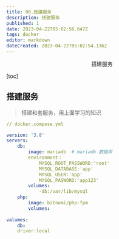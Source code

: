 ```yaml
---
title: 08.搭建服务
description: 搭建服务
published: 1
date: 2023-04-22T05:02:56.647Z
tags: docker
editor: markdown
dateCreated: 2023-04-22T05:02:54.136Z
---
```


<center>搭建服务</center>



[toc]





## 搭建服务

> 搭建和套服务，用上面学习的知识

```yaml
// docker.compose.yml

version: '3.8'
servers: 
	db: 
		image: mariadb  # mariadb 数据库
		environment： 
			MYSQL_ROOT_PASSWORD:'root'
			MYSQL_DATABASE:'app'
			MYSQL_USER:'app'
			MYSQL_PASWORD:'app123'
		volumes:
			-db:/var/lib/mysql
	php: 
		image: bitnami/php-fpm
		volumes:
			
valumes:
	db:
	driver:local
```

